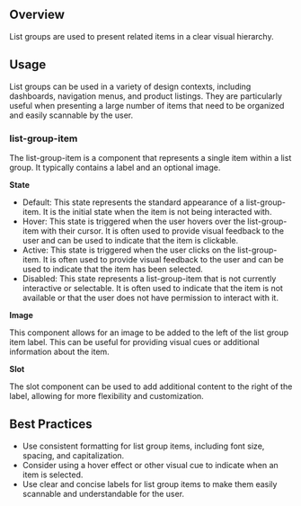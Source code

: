 ## Overview

List groups are used to present related items in a clear visual hierarchy.

## Usage

List groups can be used in a variety of design contexts, including dashboards, navigation menus, and product listings. They are particularly useful when presenting a large number of items that need to be organized and easily scannable by the user.

### list-group-item

The list-group-item is a component that represents a single item within a list group. It typically contains a label and an optional image.

**State**

- Default: This state represents the standard appearance of a list-group-item. It is the initial state when the item is not being interacted with.
- Hover: This state is triggered when the user hovers over the list-group-item with their cursor. It is often used to provide visual feedback to the user and can be used to indicate that the item is clickable.
- Active: This state is triggered when the user clicks on the list-group-item. It is often used to provide visual feedback to the user and can be used to indicate that the item has been selected.
- Disabled: This state represents a list-group-item that is not currently interactive or selectable. It is often used to indicate that the item is not available or that the user does not have permission to interact with it.

**Image**

This component allows for an image to be added to the left of the list group item label. This can be useful for providing visual cues or additional information about the item.

**Slot**

The slot component can be used to add additional content to the right of the label, allowing for more flexibility and customization.

## Best Practices

- Use consistent formatting for list group items, including font size, spacing, and capitalization.
- Consider using a hover effect or other visual cue to indicate when an item is selected.
- Use clear and concise labels for list group items to make them easily scannable and understandable for the user.